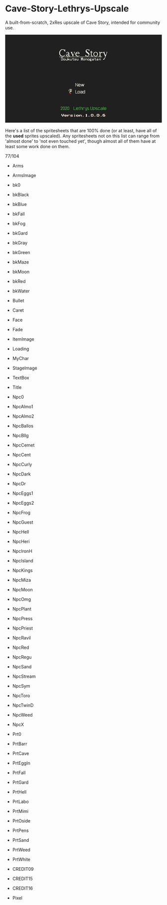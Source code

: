 # Cave-Story-Lethrys-Upscale
A built-from-scratch, 2xRes upscale of Cave Story, intended for community use.

![Screenshot](screenshot.png)

Here's a list of the spritesheets that are 100% done (or at least, have all of the **used** sprites upscaled). Any spritesheets not on this list can range from 'almost done' to 'not even touched yet', though almost all of them have at least some work done on them.

77/104

- Arms
- ArmsImage
- bk0
- bkBlack
- bkBlue
- bkFall
- bkFog
- bkGard
- bkGray
- bkGreen
- bkMaze
- bkMoon
- bkRed
- bkWater
- Bullet
- Caret
- Face
- Fade
- ItemImage
- Loading
- MyChar
- StageImage
- TextBox
- Title

- Npc0
- NpcAlmo1
- NpcAlmo2
- NpcBallos
- NpcBllg
- NpcCemet
- NpcCent
- NpcCurly
- NpcDark
- NpcDr
- NpcEggs1
- NpcEggs2
- NpcFrog
- NpcGuest
- NpcHell
- NpcHeri
- NpcIronH
- NpcIsland
- NpcKings
- NpcMiza
- NpcMoon
- NpcOmg
- NpcPlant
- NpcPress
- NpcPriest
- NpcRavil
- NpcRed
- NpcRegu
- NpcSand
- NpcStream
- NpcSym
- NpcToro
- NpcTwinD
- NpcWeed
- NpcX

- Prt0
- PrtBarr
- PrtCave
- PrtEggIn
- PrtFall
- PrtGard
- PrtHell
- PrtLabo
- PrtMimi
- PrtOside
- PrtPens
- PrtSand
- PrtWeed
- PrtWhite

- CREDIT09
- CREDIT15
- CREDIT16
- Pixel
